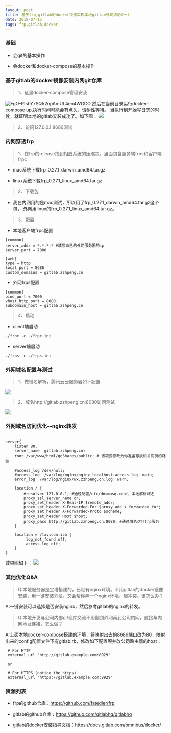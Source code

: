 ```yaml
---
layout: post
title: 基于frp,gitlab的docker镜像实现本地gitlab外网访问(一)
date: 2019-07-15 
tags: frp,gitlab,docker
---
```

### 基础
* 会git的基本操作

* 会docker和docker-compose的基本操作


### 基于gitlab的docker镜像安装内网git仓库
> 1、这里docker-compose管理安装

![FgO-PtshY7SQ52npAmUL4en4WGCO](http://img.zzhpeng.cn/FgO-PtshY7SQ52npAmUL4en4WGCO)
然后在当前目录运行docker-compose up,执行时间可能会有点久，请耐性等待。
当执行到开始写日志的时候，就证明本地的gitlab安装成功了。如下图：
![](http://img.zzhpeng.cn/FrMofWRxKkWDy7Nn2Lb4JwjAesJz)

> 2、访问127.0.0.1:8686测试

### 内网穿透frp
> 1、在frp的release找到相应系统的压缩包，里面包含服务端frps和客户端frpc

* mac系统下载frp_0.27.1_darwin_amd64.tar.gz

* linux系统下载frp_0.27.1_linux_amd64.tar.gz

> 2、下载包

* 我在内网用的是mac测试，所以用了frp_0.27.1_darwin_amd64.tar.gz这个包，
外网用linux的frp_0.27.1_linux_amd64.tar.gz。

> 3、配置

* 本地客户端frpc配置

```
[common]
server_addr = *.*.*.* #填写自己的外网服务器的ip
server_port = 7000

[web] 
type = http
local_port = 8686
custom_domains = gitlab.zzhpeng.cn                               

```

* 外网frps配置

```
[common]
bind_port = 7000
vhost_http_port = 8080
subdomain_host = gitlab.zzhpeng.cn                            

```

> 4、启动

* client端启动

```
./frpc -c ./frpc.ini
```


* server端启动

```
./frps -c ./frps.ini
```



### 外网域名配置与测试
> 1、做域名解析，腾讯云云服务器如下配置

![](http://img.zzhpeng.cn/Fpud9LMVf-xDNvznnHnfWusl8N7W)

> 2、域名http://gitlab.zzhpeng.cn:8080访问测试

![](http://img.zzhpeng.cn/FuPWVEIWOixgp6wM2vmBfP84_emk)

### 外网域名访问优化--nginx转发
```

server{
    listen 80;
    server_name  gitlab.zzhpeng.cn;
    root /var/www/html/goShares/public; # 该项要修改为你准备存放相关网页的路径

    #access_log /dev/null;
    #access_log  /var/log/nginx/nginx.localhost.access.log  main;
    error_log  /var/log/nginx/wx.zzhpeng.cn.log  warn;

    location / {
        #resolver 127.0.0.1; #通过配置/etc/dnsmasq.conf，本地解析域名
        proxy_ssl_server_name on;
        proxy_set_header X-Real-IP $remote_addr;
        proxy_set_header X-Forwarded-For $proxy_add_x_forwarded_for;
        proxy_set_header X-Forwarded-Proto $scheme;
        proxy_set_header Host $host;
        proxy_pass http://gitlab.zzhpeng.cn:8080; #通过域名访问frp服务
    }

    location = /favicon.ico {
         log_not_found off;
         access_log off;
    }
}
```
效果图如下：
![](http://img.zzhpeng.cn/FiasTv3nEaiDaxUK_PcotivGkE9F)

### 其他优化Q&A
> Q:本地服务器是宝塔搭建的，已经有nginx环境。不用gitlab的docker镜像安装，用一键安装方法，又会帮你弄一个nginx环境，起冲突。该怎么办？

A:一键安装可以选择是否安装nginx，然后参考gitlab的nginx的转发。

> Q:本地开发与公司内部git仓库交流不用翻到外网再到公司内网，直接与内网地址连接，怎么做？

A:上面本地docker-compose搭建的环境，将映射出去的8686端口改为80，映射出来的config配置文件下有gitlab.rb，修改如下配置项并改公司路由器的host：
```
 # For HTTP
 external_url "http://gitlab.example.com:8929"

 or

 # For HTTPS (notice the https)
 external_url "https://gitlab.example.com:8929"
```





### 资源列表
* frp的github仓库：https://github.com/fatedier/frp

* gitlab的github仓库：https://github.com/gitlabhq/gitlabhq

* gitlab的docker安装指导文档：https://docs.gitlab.com/omnibus/docker/

